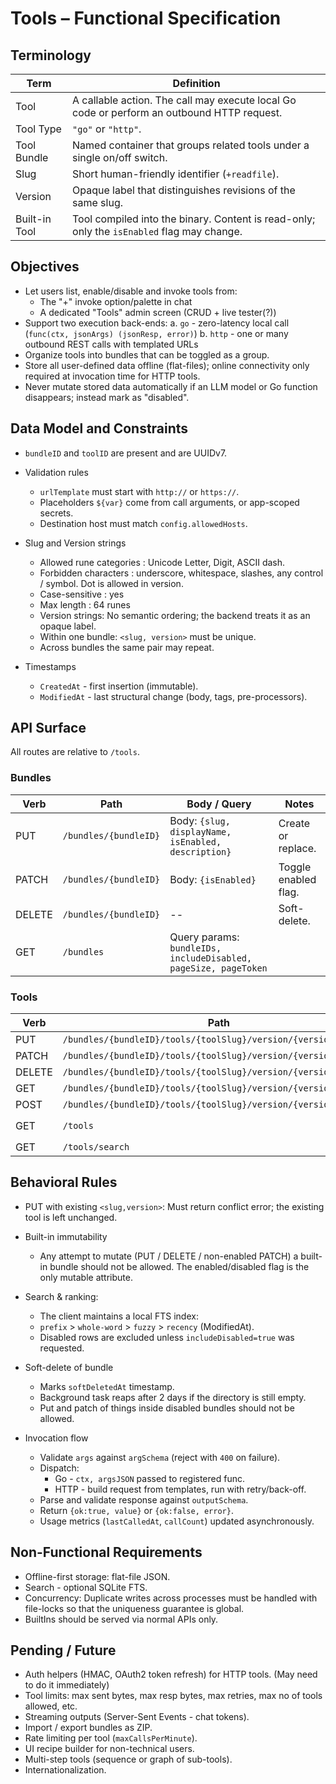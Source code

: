 # Tools – Functional Specification

## Terminology

| Term          | Definition                                                                                 |
| ------------- | ------------------------------------------------------------------------------------------ |
| Tool          | A callable action. The call may execute local Go code or perform an outbound HTTP request. |
| Tool Type     | `"go"` or `"http"`.                                                                        |
| Tool Bundle   | Named container that groups related tools under a single on/off switch.                    |
| Slug          | Short human-friendly identifier (`+readfile`).                                             |
| Version       | Opaque label that distinguishes revisions of the same slug.                                |
| Built-in Tool | Tool compiled into the binary. Content is read-only; only the `isEnabled` flag may change. |

## Objectives

- Let users list, enable/disable and invoke tools from:
  - The "+" invoke option/palette in chat
  - A dedicated "Tools" admin screen (CRUD + live tester(?))
- Support two execution back-ends:
  a. `go` - zero-latency local call (`func(ctx, jsonArgs) (jsonResp, error)`)
  b. `http` - one or many outbound REST calls with templated URLs
- Organize tools into bundles that can be toggled as a group.
- Store all user-defined data offline (flat-files); online connectivity only required at invocation time for HTTP tools.
- Never mutate stored data automatically if an LLM model or Go function disappears; instead mark as "disabled".

## Data Model and Constraints

- `bundleID` and `toolID` are present and are UUIDv7.

- Validation rules

  - `urlTemplate` must start with `http://` or `https://`.
  - Placeholders `${var}` come from call arguments, or app-scoped secrets.
  - Destination host must match `config.allowedHosts`.

- Slug and Version strings

  - Allowed rune categories : Unicode Letter, Digit, ASCII dash.
  - Forbidden characters : underscore, whitespace, slashes, any control / symbol. Dot is allowed in version.
  - Case-sensitive : yes
  - Max length : 64 runes
  - Version strings: No semantic ordering; the backend treats it as an opaque label.
  - Within one bundle: `<slug, version>` must be unique.
  - Across bundles the same pair may repeat.

- Timestamps

  - `CreatedAt` - first insertion (immutable).
  - `ModifiedAt` - last structural change (body, tags, pre-processors).

## API Surface

All routes are relative to `/tools`.

### Bundles

| Verb   | Path                  | Body / Query                                                    | Notes                |
| ------ | --------------------- | --------------------------------------------------------------- | -------------------- |
| PUT    | `/bundles/{bundleID}` | Body: `{slug, displayName, isEnabled, description}`             | Create or replace.   |
| PATCH  | `/bundles/{bundleID}` | Body: `{isEnabled}`                                             | Toggle enabled flag. |
| DELETE | `/bundles/{bundleID}` | --                                                              | Soft-delete.         |
| GET    | `/bundles`            | Query params: `bundleIDs, includeDisabled, pageSize, pageToken` |                      |

### Tools

| Verb   | Path                                                            | Notes                                                                       |
| ------ | --------------------------------------------------------------- | --------------------------------------------------------------------------- |
| PUT    | `/bundles/{bundleID}/tools/{toolSlug}/version/{version}`        | conflict error if same `<slug,version>` exists.                             |
| PATCH  | `/bundles/{bundleID}/tools/{toolSlug}/version/{version}`        | `{isEnabled}` Only enable/disable.                                          |
| DELETE | `/bundles/{bundleID}/tools/{toolSlug}/version/{version}`        | Hard-delete local copy.                                                     |
| GET    | `/bundles/{bundleID}/tools/{toolSlug}/version/{version}`        | --                                                                          |
| POST   | `/bundles/{bundleID}/tools/{toolSlug}/version/{version}/invoke` | `{args}`                                                                    |
| GET    | `/tools`                                                        | global list: `tags,bundleIDs,includeDisabled,recommendedPageSize,pageToken` |
| GET    | `/tools/search`                                                 | global search: `q,includeDisabled,pageSize,pageToken`                       |

## Behavioral Rules

- PUT with existing `<slug,version>`: Must return conflict error; the existing tool is left unchanged.
- Built-in immutability

  - Any attempt to mutate (PUT / DELETE / non-enabled PATCH) a built-in bundle should not be allowed. The enabled/disabled flag is the only mutable attribute.

- Search & ranking:

  - The client maintains a local FTS index:
  - `prefix` > `whole-word` > `fuzzy` > `recency` (ModifiedAt).
  - Disabled rows are excluded unless `includeDisabled=true` was requested.

- Soft-delete of bundle

  - Marks `softDeletedAt` timestamp.
  - Background task reaps after 2 days if the directory is still empty.
  - Put and patch of things inside disabled bundles should not be allowed.

- Invocation flow

  - Validate `args` against `argSchema` (reject with `400` on failure).
  - Dispatch:
    - Go - `ctx, argsJSON` passed to registered func.
    - HTTP - build request from templates, run with retry/back-off.
  - Parse and validate response against `outputSchema`.
  - Return `{ok:true, value}` or `{ok:false, error}`.
  - Usage metrics (`lastCalledAt`, `callCount`) updated asynchronously.

## Non-Functional Requirements

- Offline-first storage: flat-file JSON.
- Search - optional SQLite FTS.
- Concurrency: Duplicate writes across processes must be handled with file-locks so that the uniqueness guarantee is global.
- BuiltIns should be served via normal APIs only.

## Pending / Future

- Auth helpers (HMAC, OAuth2 token refresh) for HTTP tools. (May need to do it immediately)
- Tool limits: max sent bytes, max resp bytes, max retries, max no of tools allowed, etc.
- Streaming outputs (Server-Sent Events - chat tokens).
- Import / export bundles as ZIP.
- Rate limiting per tool (`maxCallsPerMinute`).
- UI recipe builder for non-technical users.
- Multi-step tools (sequence or graph of sub-tools).
- Internationalization.
